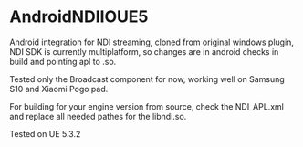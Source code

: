 # AndroidNDIIOUE5
Android integration for NDI streaming, 
cloned from original windows plugin, 
NDI SDK is currently multiplatform, 
so changes are in android checks in build and pointing apl to .so.

Tested only the Broadcast component for now, working well on Samsung S10 and Xiaomi Pogo pad.

For building for your engine version from source, check the NDI_APL.xml and replace all needed pathes for the libndi.so.

Tested on UE 5.3.2
